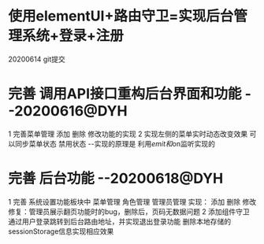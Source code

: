 # 使用elementUI+路由守卫=实现后台管理系统+登录+注册
20200614 git提交

# 完善 调用API接口重构后台界面和功能 --20200616@DYH
1 完善菜单管理 添加 删除 修改功能的实现
2 实现左侧的菜单实时动态改变效果 可以同步菜单状态 禁用状态
    --实现的原理是 利用$emit和$on监听实现的

# 完善 后台功能 --20200618@DYH
1 完善 系统设置功能板块中
        菜单管理    角色管理    管理员管理
    实现：    添加    删除    修改
    修复：管理员展示翻页功能时的bug，删除后，页码无数据问题
2 添加组件守卫
    通过用户登录跳转到后台路由地址，并实现退出登录功能
        删除本地存储的sessionStorage信息实现相应效果